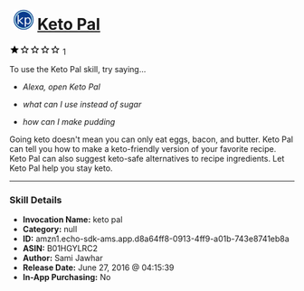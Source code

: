 # &nbsp;<img src="skill_icon" alt="Keto Pal icon" width="36"> [Keto Pal](http://alexa.amazon.com/#skills/amzn1.echo-sdk-ams.app.d8a64ff8-0913-4ff9-a01b-743e8741eb8a)
![1 stars](../../images/ic_star_black_18dp_1x.png)![1 stars](../../images/ic_star_border_black_18dp_1x.png)![1 stars](../../images/ic_star_border_black_18dp_1x.png)![1 stars](../../images/ic_star_border_black_18dp_1x.png)![1 stars](../../images/ic_star_border_black_18dp_1x.png) 1

To use the Keto Pal skill, try saying...

* *Alexa, open Keto Pal*

* *what can I use instead of sugar*

* *how can I make pudding*

Going keto doesn't mean you can only eat eggs, bacon, and butter. Keto Pal can tell you how to make a keto-friendly version of your favorite recipe. Keto Pal can also suggest keto-safe alternatives to recipe ingredients. Let Keto Pal help you stay keto.

***

### Skill Details

* **Invocation Name:** keto pal
* **Category:** null
* **ID:** amzn1.echo-sdk-ams.app.d8a64ff8-0913-4ff9-a01b-743e8741eb8a
* **ASIN:** B01HGYLRC2
* **Author:** Sami Jawhar
* **Release Date:** June 27, 2016 @ 04:15:39
* **In-App Purchasing:** No
